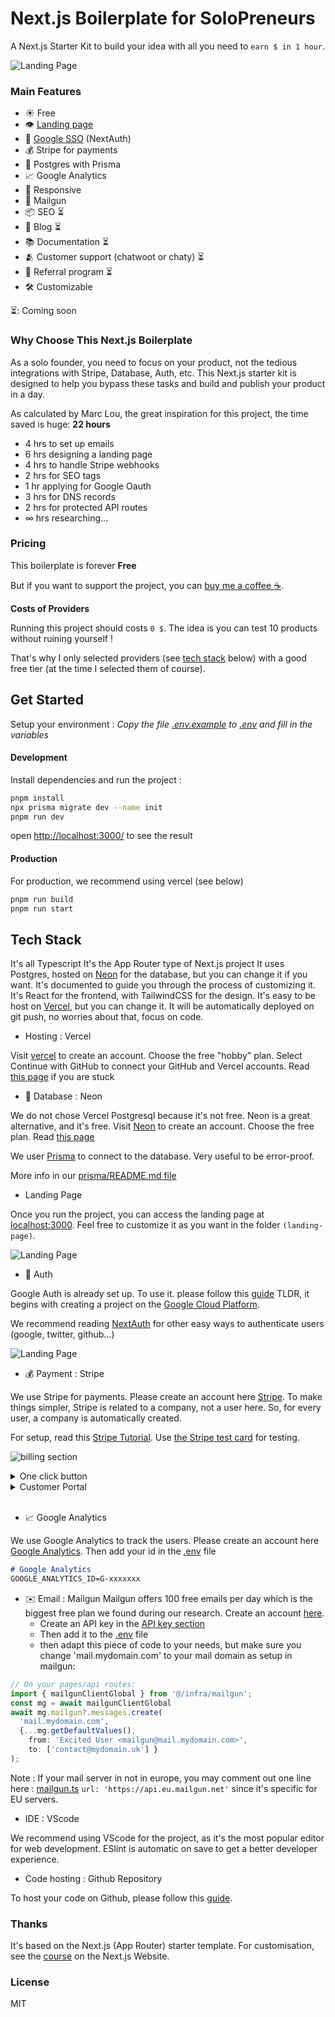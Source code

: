# Next.js Boilerplate for SoloPreneurs

A Next.js Starter Kit to build your idea with all you need to `earn $ in 1 hour`.

![Landing Page](public/landingFeatures.png)

### Main Features

- ☀️ Free
- 👁️ [Landing page](https://nextjsboilerplate-blue.vercel.app/)
- 🔑 [Google SSO](https://nextjsboilerplate-blue.vercel.app/login) (NextAuth)
- 💰 Stripe for payments
- 📂 Postgres with Prisma 
- 📈 Google Analytics
- 📱 Responsive
- 📧 Mailgun
- 📦 SEO ⏳
- 📝 Blog ⏳
- 📚 Documentation ⏳
- 🫂 Customer support (chatwoot or chaty) ⏳
- 🍾 Referral program ⏳
- 🛠️ Customizable

⏳: Coming soon

### Why Choose This Next.js Boilerplate

As a solo founder, you need to focus on your product, not the tedious integrations with Stripe, Database, Auth, etc. This Next.js starter kit is designed to help you bypass these tasks and build and publish your product in a day.

As calculated by Marc Lou, the great inspiration for this project, the time saved is huge: **22 hours**

- 4 hrs to set up emails
- 6 hrs designing a landing page
- 4 hrs to handle Stripe webhooks
- 2 hrs for SEO tags
- 1 hr applying for Google Oauth
- 3 hrs for DNS records
- 2 hrs for protected API routes
- ∞ hrs researching...

### Pricing

This boilerplate is forever **Free**

But if you want to support the project, you can [buy me a coffee ☕️](https://patreon.com/guillim).

**Costs of Providers**

Running this project should costs `0 $`. The idea is you can test 10 products without ruining yourself !

That's why I only selected providers (see [tech stack](#tech-stack) below) with a good free tier (at the time I selected them of course).

## Get Started
Setup your environment : 
_Copy the file [.env.example](./.env.example) to [.env](.env) and fill in the variables_

#### Development
Install dependencies and run the project :
```bash
pnpm install
npx prisma migrate dev --name init
pnpm run dev
```

open [http://localhost:3000/](http://localhost:3000/) to see the result

#### Production
For production, we recommend using vercel (see below)
```bash
pnpm run build
pnpm run start
```
## Tech Stack

It's all Typescript
It's the App Router type of Next.js project
It uses Postgres, hosted on [Neon](https://neon.tech/) for the database, but you can change it if you want.
It's documented to guide you through the process of customizing it.
It's React for the frontend, with TailwindCSS for the design.
It's easy to be host on [Vercel](https://vercel.com/), but you can change it.
It will be automatically deployed on git push, no worries about that, focus on code.


- Hosting : Vercel

Visit [vercel](https://vercel.com/signup) to create an account. Choose the free "hobby" plan. Select Continue with GitHub to connect your GitHub and Vercel accounts. Read [this page](https://nextjs.org/learn/dashboard-app/setting-up-your-database) if you are stuck

- 📂 Database : Neon

We do not chose Vercel Postgresql because it's not free. Neon is a great alternative, and it's free. Visit [Neon](https://neon.tech/) to create an account. Choose the free plan. Read [this page](https://neon.tech/docs/guides/nextjs)

We user [Prisma](https://www.prisma.io/docs/getting-started/setup-prisma/start-from-scratch/relational-databases-typescript-postgresql) to connect to the database. Very useful to be error-proof.

More info in our [prisma/README.md file](prisma/README.md)

- Landing Page

Once you run the project, you can access the landing page at [localhost:3000](http://localhost:3000/).
Feel free to customize it as you want in the folder `(landing-page)`.

![Landing Page](public/landing.png)

- 🔑 Auth

Google Auth is already set up. To use it. please follow this [guide](https://authjs.dev/getting-started/authentication/oauth) TLDR, it begins with creating a project on the [Google Cloud Platform](https://console.cloud.google.com/apis/credentials).  

We recommend reading [NextAuth](https://next-auth.js.org/getting-started/introduction) for other easy ways to authenticate users (google, twitter, github...)

![Landing Page](public/sso.png)

- 💰 Payment : Stripe

We use Stripe for payments. Please create an account here [Stripe](https://stripe.com/).
To make things simpler, Stripe is related to a company, not a user here. So, for every user, a company is automatically created. 

For setup, read this [Stripe Tutorial](https://medium.com/@rakeshdhariwal61/integrating-stripe-payment-gateway-in-next-js-14-a-step-by-step-guide-1bd17d164c2c). Use [the Stripe test card](https://docs.stripe.com/testing) for testing.


![billing section](public/billing-screenshot.png)

<details>
<summary>One click button</summary>

How to integrate Stripe button ? You simply need to add this to make the payment work (just change for the correct priceId):
```react
<SubscribeComponent 
        priceId="price_1Q6U4ZP9VWutz4pQA1UC2ilX" 
        price="10" 
        description="Basic Plan" />
```
This is already included in the [billing](/billing) page

</details>

<details>
<summary>Customer Portal</summary>

Don't worry about handling invoices and managing subscriptions. Stripe has a [customer portal](https://stripe.com/docs/billing/subscriptions/customer-portal) doing that for you. 

You users can connect directly with their email, it looks like this: [https://billing.stripe.com](https://billing.stripe.com/p/session/test_YWNjdF8xR3kxaUZBbHF2S3B4SkN1LF9SOEN5QTN0aGVrNFpWTHExWWNMaW1EWnE5Y29tOE1o0100dW7QNfxX)

This is already included in the [billing](/billing) page

</details>
<br/>

- 📈 Google Analytics

We use Google Analytics to track the users. Please create an account here [Google Analytics](https://analytics.google.com/). Then add your id in the [.env](./.env) file
```markdown
# Google Analytics
GOOGLE_ANALYTICS_ID=G-xxxxxxx
```

- ✉️ Email : Mailgun
Mailgun offers 100 free emails per day which is the biggest free plan we found during our research. Create an account [here](https://signup.mailgun.com/new/signup?plan_name=dev_free&currency=USD). 
    - Create an API key in the [API key section](https://app.mailgun.com/settings/api_security)
    - Then add it to the [.env](./.env) file
    - then adapt this piece of code to your needs, but make sure you change 'mail.mydomain.com' to your mail domain as setup in mailgun:
```ts
// On your pages/api routes:
import { mailgunClientGlobal } from '@/infra/mailgun';
const mg = await mailgunClientGlobal
await mg.mailgun?.messages.create(
  'mail.mydomain.com',
  {...mg.getDefaultValues(), 
    from: 'Excited User <mailgun@mail.mydomain.com>',
    to: ['contact@mydomain.uk'] }
);
```
Note : If your mail server in not in europe, you may comment out one line here : [mailgun.ts](./infra/mailgun.ts) 
`url: 'https://api.eu.mailgun.net'` since it's specific for EU servers.

- IDE : VScode

We recommend using VScode for the project, as it's the most popular editor for web development.
ESlint is automatic on save to get a better developer experience.

- Code hosting : Github Repository

To host your code on Github, please follow this [guide](https://help.github.com/en/github/getting-started-with-github/create-a-repo).


### Thanks

It's based on the Next.js (App Router) starter template.
For customisation, see the [course](https://nextjs.org/learn) on the Next.js Website.

### License
MIT